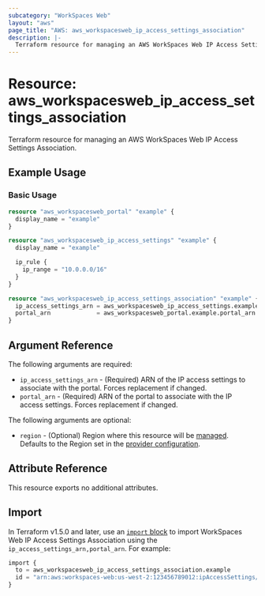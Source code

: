 ```yaml
---
subcategory: "WorkSpaces Web"
layout: "aws"
page_title: "AWS: aws_workspacesweb_ip_access_settings_association"
description: |-
  Terraform resource for managing an AWS WorkSpaces Web IP Access Settings Association.
---
```


# Resource: aws_workspacesweb_ip_access_settings_association

Terraform resource for managing an AWS WorkSpaces Web IP Access Settings Association.

## Example Usage

### Basic Usage

```terraform
resource "aws_workspacesweb_portal" "example" {
  display_name = "example"
}

resource "aws_workspacesweb_ip_access_settings" "example" {
  display_name = "example"

  ip_rule {
    ip_range = "10.0.0.0/16"
  }
}

resource "aws_workspacesweb_ip_access_settings_association" "example" {
  ip_access_settings_arn = aws_workspacesweb_ip_access_settings.example.ip_access_settings_arn
  portal_arn             = aws_workspacesweb_portal.example.portal_arn
}
```

## Argument Reference

The following arguments are required:

* `ip_access_settings_arn` - (Required) ARN of the IP access settings to associate with the portal. Forces replacement if changed.
* `portal_arn` - (Required) ARN of the portal to associate with the IP access settings. Forces replacement if changed.

The following arguments are optional:

* `region` - (Optional) Region where this resource will be [managed](https://docs.aws.amazon.com/general/latest/gr/rande.html#regional-endpoints). Defaults to the Region set in the [provider configuration](https://registry.terraform.io/providers/hashicorp/aws/latest/docs#aws-configuration-reference).

## Attribute Reference

This resource exports no additional attributes.

## Import

In Terraform v1.5.0 and later, use an [`import` block](https://developer.hashicorp.com/terraform/language/import) to import WorkSpaces Web IP Access Settings Association using the `ip_access_settings_arn,portal_arn`. For example:

```terraform
import {
  to = aws_workspacesweb_ip_access_settings_association.example
  id = "arn:aws:workspaces-web:us-west-2:123456789012:ipAccessSettings/ip_access_settings-id-12345678,arn:aws:workspaces-web:us-west-2:123456789012:portal/portal-id-12345678"
}
```
